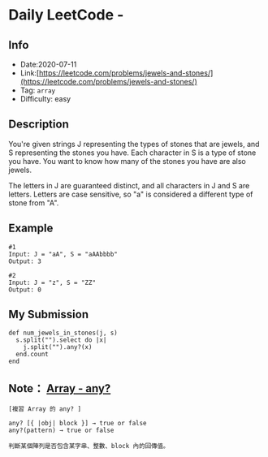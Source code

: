 # Daily LeetCode - 

## Info
- Date:2020-07-11
- Link:[https://leetcode.com/problems/jewels-and-stones/](https://leetcode.com/problems/jewels-and-stones/)
- Tag: `array`
- Difficulty: easy


## Description
You're given strings J representing the types of stones that are jewels, and S representing the stones you have.  Each character in S is a type of stone you have.  You want to know how many of the stones you have are also jewels.

The letters in J are guaranteed distinct, and all characters in J and S are letters. Letters are case sensitive, so "a" is considered a different type of stone from "A".

## Example
```
#1
Input: J = "aA", S = "aAAbbbb"
Output: 3

#2
Input: J = "z", S = "ZZ"
Output: 0
```

## My Submission
```
def num_jewels_in_stones(j, s)
  s.split("").select do |x|
    j.split("").any?(x)
  end.count  
end
```

## Note： [Array - any?]([https://ruby-doc.org/core-2.7.0/Enumerable.html#method-i-any-3F](https://ruby-doc.org/core-2.7.0/Enumerable.html#method-i-any-3F))
```
[複習 Array 的 any? ]

any? [{ |obj| block }] → true or false
any?(pattern) → true or false

判斷某個陣列是否包含某字串、整數、block 內的回傳值。
```